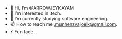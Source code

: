 - 👋 Hi, I’m @ARROWJEYKAYAM
- 👀 I’m interested in .tech.
- 🌱 I’m currently studying software engineering.
- 📫 How to reach me .munhenzvajoelk@gmail.com.
- ⚡ Fun fact: ..

<!---
ARROWJEYKAYAM/ARROWJEYKAYAM is a ✨ special ✨ repository because its `README.md` (this file) appears on your GitHub profile.
You can click the Preview link to take a look at your changes.
--->
